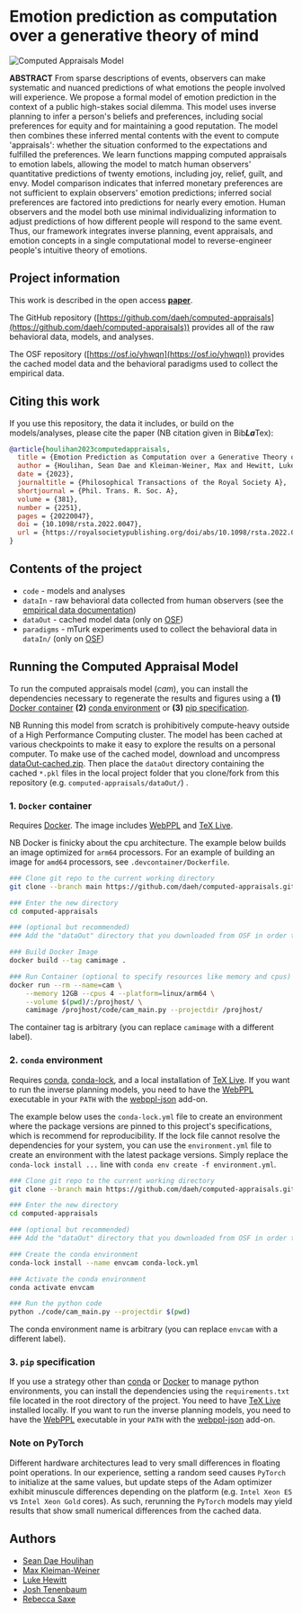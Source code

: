 # Emotion prediction as computation over a generative theory of mind

![Computed Appraisals Model](https://daeh.info/proj/houlihan2023computedappraisals/img/cam_summary.jpg)

**ABSTRACT** From sparse descriptions of events, observers can make systematic and nuanced predictions of what emotions the people involved will experience. We propose a formal model of emotion prediction in the context of a public high-stakes social dilemma. This model uses inverse planning to infer a person's beliefs and preferences, including social preferences for equity and for maintaining a good reputation. The model then combines these inferred mental contents with the event to compute 'appraisals': whether the situation conformed to the expectations and fulfilled the preferences. We learn functions mapping computed appraisals to emotion labels, allowing the model to match human observers' quantitative predictions of twenty emotions, including joy, relief, guilt, and envy. Model comparison indicates that inferred monetary preferences are not sufficient to explain observers' emotion predictions; inferred social preferences are factored into predictions for nearly every emotion. Human observers and the model both use minimal individualizing information to adjust predictions of how different people will respond to the same event. Thus, our framework integrates inverse planning, event appraisals, and emotion concepts in a single computational model to reverse-engineer people's intuitive theory of emotions.

## Project information

This work is described in the open access **[paper](https://daeh.info/pubs/houlihan2023computedappraisals.pdf)**.

The GitHub repository ([https://github.com/daeh/computed-appraisals](https://github.com/daeh/computed-appraisals)) provides all of the raw behavioral data, models, and analyses.

The OSF repository ([https://osf.io/yhwqn](https://osf.io/yhwqn)) provides the cached model data and the behavioral paradigms used to collect the empirical data.

## Citing this work

If you use this repository, the data it includes, or build on the models/analyses, please cite the paper (NB citation given in Bib***La***Tex):

```bibtex
@article{houlihan2023computedappraisals,
  title = {Emotion Prediction as Computation over a Generative Theory of Mind},
  author = {Houlihan, Sean Dae and Kleiman-Weiner, Max and Hewitt, Luke B. and Tenenbaum, Joshua B. and Saxe, Rebecca},
  date = {2023},
  journaltitle = {Philosophical Transactions of the Royal Society A},
  shortjournal = {Phil. Trans. R. Soc. A},
  volume = {381},
  number = {2251},
  pages = {20220047},
  doi = {10.1098/rsta.2022.0047},
  url = {https://royalsocietypublishing.org/doi/abs/10.1098/rsta.2022.0047}
}
```

## Contents of the project

- `code` - models and analyses
- `dataIn` - raw behavioral data collected from human observers (see the [empirical data documentation](https://github.com/daeh/computed-appraisals/tree/main/dataIn))
- `dataOut` - cached model data (only on [OSF](https://osf.io/yhwqn))
- `paradigms` - mTurk experiments used to collect the behavioral data in `dataIn/` (only on [OSF](https://osf.io/yhwqn))

## Running the Computed Appraisal Model

To run the computed appraisals model (_cam_), you can install the dependencies necessary to regenerate the results and figures using a **(1)** [Docker container](#1-docker-container) **(2)** [conda environment](#2-conda-environment) or **(3)** [pip specification](#3-pip-specification).

NB Running this model from scratch is prohibitively compute-heavy outside of a High Performance Computing cluster. The model has been cached at various checkpoints to make it easy to explore the results on a personal computer. To make use of the cached model, download and uncompress [dataOut-cached.zip](https://osf.io/37dfr/). Then place the `dataOut` directory containing the cached `*.pkl` files in the local project folder that you clone/fork from this repository (e.g. `computed-appraisals/dataOut/`) .

### 1. `Docker` container

Requires [Docker](https://www.docker.com/). The image includes [WebPPL](https://github.com/probmods/webppl) and [TeX Live](https://www.tug.org/texlive/).

NB Docker is finicky about the cpu architecture. The example below builds an image optimized for `arm64` processors. For an example of building an image for `amd64` processors, see `.devcontainer/Dockerfile`.

```bash
### Clone git repo to the current working directory
git clone --branch main https://github.com/daeh/computed-appraisals.git computed-appraisals

### Enter the new directory
cd computed-appraisals

### (optional but recommended)
### Add the "dataOut" directory that you downloaded from OSF in order to use the cached model

### Build Docker Image
docker build --tag camimage .

### Run Container (optional to specify resources like memory and cpus)
docker run --rm --name=cam \
    --memory 12GB --cpus 4 --platform=linux/arm64 \
    --volume $(pwd)/:/projhost/ \
    camimage /projhost/code/cam_main.py --projectdir /projhost/
```

The container tag is arbitrary (you can replace `camimage` with a different label).

### 2. `conda` environment

Requires [conda](https://docs.conda.io/en/latest/), [conda-lock](https://github.com/conda-incubator/conda-lock), and a local installation of [TeX Live](https://www.tug.org/texlive/). If you want to run the inverse planning models, you need to have the [WebPPL](https://github.com/probmods/webppl) executable in your `PATH` with the [webppl-json](https://github.com/stuhlmueller/webppl-json) add-on.

The example below uses the `conda-lock.yml` file to create an environment where the package versions are pinned to this project's specifications, which is recommend for reproducibility. If the lock file cannot resolve the dependencies for your system, you can use the `environment.yml` file to create an environment with the latest package versions. Simply replace the `conda-lock install ...` line with `conda env create -f environment.yml`.

```bash
### Clone git repo to the current working directory
git clone --branch main https://github.com/daeh/computed-appraisals.git computed-appraisals

### Enter the new directory
cd computed-appraisals

### (optional but recommended)
### Add the "dataOut" directory that you downloaded from OSF in order to use the cached model

### Create the conda environment
conda-lock install --name envcam conda-lock.yml

### Activate the conda environment
conda activate envcam

### Run the python code
python ./code/cam_main.py --projectdir $(pwd)
```

The conda environment name is arbitrary (you can replace `envcam` with a different label).

### 3. `pip` specification

If you use a strategy other than [conda](https://docs.conda.io/en/latest/) or [Docker](https://www.docker.com/) to manage python environments, you can install the dependencies using the `requirements.txt` file located in the root directory of the project. You need to have [TeX Live](https://www.tug.org/texlive/) installed locally. If you want to run the inverse planning models, you need to have the [WebPPL](https://github.com/probmods/webppl) executable in your `PATH` with the [webppl-json](https://github.com/stuhlmueller/webppl-json) add-on.

### Note on PyTorch

Different hardware architectures lead to very small differences in floating point operations. In our experience, setting a random seed causes `PyTorch` to initialize at the same values, but update steps of the Adam optimizer exhibit minuscule differences depending on the platform (e.g. `Intel Xeon E5` vs `Intel Xeon Gold` cores). As such, rerunning the `PyTorch` models may yield results that show small numerical differences from the cached data.

## Authors

- [Sean Dae Houlihan](https://daeh.info)
- [Max Kleiman-Weiner](https://www.mit.edu/~maxkw/)
- [Luke Hewitt](https://lukehewitt.mit.edu/)
- [Josh Tenenbaum](https://web.mit.edu/cocosci/josh.html)
- [Rebecca Saxe](https://saxelab.mit.edu/)

